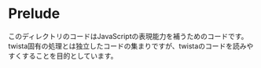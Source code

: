 # Prelude
このディレクトリのコードはJavaScriptの表現能力を補うためのコードです。
twista固有の処理とは独立したコードの集まりですが、twistaのコードを読みやすくすることを目的としています。
